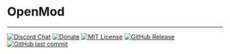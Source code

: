 # OpenMod

---
[![Discord Chat](https://img.shields.io/discord/737228376267292723.svg?color=orange&style=flat-square)](https://discord.gg/PAWwUB5)
[![Donate](https://img.shields.io/badge/$-support-orange.svg?style=flat-square)](https://donate.stream/arslee)
[![MIT License](https://img.shields.io/apm/l/atomic-design-ui.svg?color=blue&style=flat-square)](https://github.com/OpenBots-Discord/OpenMod/blob/main/LICENSE)
[![GitHub Release](https://img.shields.io/github/release/OpenBots-Discord/OpenMod.svg?color=blue&style=flat-square)](https://github.com/OpenBots-Discord/OpenMod/releases) 
[![GitHub last commit](https://img.shields.io/github/last-commit/OpenBots-Discord/OpenMod.svg?style=flat-square)]()
